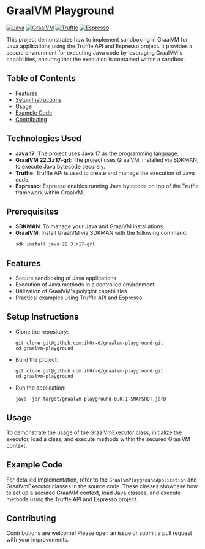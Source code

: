 # GraalVM Playground

[![Java](https://img.shields.io/badge/Java-17-blue.svg)](https://www.oracle.com/java/technologies/javase/jdk17-archive-downloads.html)
[![GraalVM](https://img.shields.io/badge/GraalVM-22.3.r17--grl-brightgreen.svg)](https://www.graalvm.org/)
[![Truffle](https://img.shields.io/badge/Truffle-API-orange.svg)](https://www.graalvm.org/truffle/)
[![Espresso](https://img.shields.io/badge/Espresso-Java--on--Truffle-orange.svg)](https://www.graalvm.org/reference-manual/java-on-truffle/)

This project demonstrates how to implement sandboxing in GraalVM for Java applications using the Truffle API and Espresso project. It provides a secure environment for executing Java code by leveraging GraalVM's capabilities, ensuring that the execution is contained within a sandbox.


## Table of Contents
- [Features](#features)
- [Setup Instructions](#setup-instructions)
- [Usage](#usage)
- [Example Code](#example-code)
- [Contributing](#contributing)


## Technologies Used

- **Java 17**: The project uses Java 17 as the programming language.
- **GraalVM 22.3.r17-grl**: The project uses GraalVM, installed via SDKMAN, to execute Java bytecode securely.
- **Truffle**: Truffle API is used to create and manage the execution of Java code.
- **Espresso**: Espresso enables running Java bytecode on top of the Truffle framework within GraalVM.

## Prerequisites

- **SDKMAN**: To manage your Java and GraalVM installations.
- **GraalVM**: Install GraalVM via SDKMAN with the following command:
  ```sh
  sdk install java 22.3.r17-grl
  ```

## Features

- Secure sandboxing of Java applications
- Execution of Java methods in a controlled environment
- Utilization of GraalVM's polyglot capabilities
- Practical examples using Truffle API and Espresso

## Setup Instructions
* Clone the repository:
  ```shell
  git clone git@github.com:ih0r-d/graalvm-playground.git
  cd graalvm-playground
  ```
* Build the project:
  ```shell
  git clone git@github.com:ih0r-d/graalvm-playground.git
  cd graalvm-playground
  ```
* Run the application:
  ```shell
  java -jar target/graalvm-playground-0.0.1-SNAPSHOT.jarD
  ```

## Usage
To demonstrate the usage of the GraalVmExecutor class, initialize the executor, load a class, and execute methods within the secured GraalVM context.

## Example Code
For detailed implementation, refer to the `GraalvmPlaygroundApplication` and GraalVmExecutor classes in the source code. These classes showcase how to set up a secured GraalVM context, load Java classes, and execute methods using the Truffle API and Espresso project.

## Contributing
Contributions are welcome! 
Please open an issue or submit a pull request with your improvements.